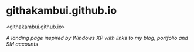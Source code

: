 # githakambui.github.io

<githakambui.github.io>

*A landing page inspired by Windows XP with links to my blog, portfolio and SM accounts*

